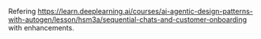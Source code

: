 Refering https://learn.deeplearning.ai/courses/ai-agentic-design-patterns-with-autogen/lesson/hsm3a/sequential-chats-and-customer-onboarding with enhancements.
